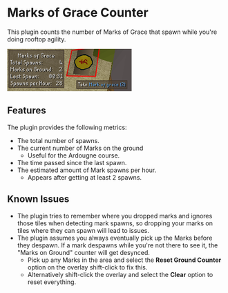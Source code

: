 # Marks of Grace Counter
This plugin counts the number of Marks of Grace
that spawn while you're doing rooftop agility.

![The plugin in action](/images/marks.png)

## Features
The plugin provides the following metrics:
* The total number of spawns.
* The current number of Marks on the ground
    * Useful for the Ardougne course.
* The time passed since the last spawn.
* The estimated amount of Mark spawns per hour.
    * Appears after getting at least 2 spawns.
    
## Known Issues
* The plugin tries to remember where you dropped
marks and ignores those tiles when detecting mark
spawns, so dropping your marks on tiles where they
can spawn will lead to issues.
* The plugin assumes you always eventually pick
up the Marks before they despawn. If a mark
despawns while you're not there to see it,
the "Marks on Ground" counter will get desynced.
    * Pick up any Marks in the area and select
    the __Reset Ground Counter__ option on the
    overlay shift-click to fix this.
    * Alternatively shift-click the overlay and
    select the __Clear__ option to reset everything.